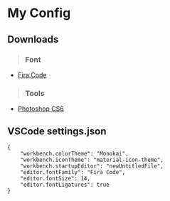 # My Config

## Downloads
> ### Font
- [Fira Code](https://drive.google.com/file/d/1dKiy2bBSyRqQnpjZtTXBggNc5fEidYjT/view?usp=sharing)

> ### Tools
- [Photoshop CS6](https://drive.google.com/file/d/1mOF8hd1VFWjendvcTcbwM5D0CnIl69a2/view?usp=sharing)


## VSCode settings.json
```
{
    "workbench.colorTheme": "Monokai",
    "workbench.iconTheme": "material-icon-theme",
    "workbench.startupEditor": "newUntitledFile",
    "editor.fontFamily": "Fira Code",
    "editor.fontSize": 14,
    "editor.fontLigatures": true
}
```
